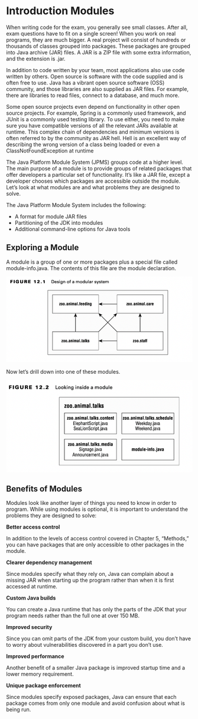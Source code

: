 # Introduction Modules

When writing code for the exam, you generally see small classes. After all, exam questions have to fit on a single
screen! When you work on real programs, they are much bigger. A real project will consist of hundreds or thousands of
classes grouped into packages. These packages are grouped into Java archive (JAR) files. A JAR is a ZIP file with some
extra information, and the extension is .jar.

In addition to code written by your team, most applications also use code written by others. Open source is software
with the code supplied and is often free to use. Java has a vibrant open source software (OSS) community, and those
libraries are also supplied as JAR files. For example, there are libraries to read files, connect to a database, and
much more.

Some open source projects even depend on functionality in other open source projects. For example, Spring is a commonly
used framework, and JUnit is a commonly used testing library. To use either, you need to make sure you have compatible
versions of all the relevant JARs available at runtime. This complex chain of dependencies and minimum versions is
often referred to by the community as JAR hell. Hell is an excellent way of describing the wrong version of a class
being loaded or even a ClassNotFoundException at runtime

The Java Platform Module System (JPMS) groups code at a higher level. The main purpose of a module is to provide groups
of related packages that offer developers a particular set of functionality.
It’s like a JAR file, except a developer chooses which packages are accessible outside the module. Let’s look at what
modules are and what problems they are designed to solve.

The Java Platform Module System includes the following:

- A format for module JAR files
- Partitioning of the JDK into modules
- Additional command-line options for Java tools

## Exploring a Module

A module is a group of one or more packages plus a special file called module-info.java. The contents of this file are
the module declaration.

![](introduction_modules/Design-of-a-modular-system.png)

Now let’s drill down into one of these modules.

![](introduction_modules/Looking-inside-a-module.png)

## Benefits of Modules

Modules look like another layer of things you need to know in order to program. While using modules is optional, it is
important to understand the problems they are designed to solve:

**Better access control**

In addition to the levels of access control covered in Chapter 5, “Methods,” you can have packages that are only
accessible to other packages in the module.

**Clearer dependency management**

Since modules specify what they rely on, Java can complain about a missing JAR when starting up the program rather than
when it is first accessed at runtime.

**Custom Java builds**

You can create a Java runtime that has only the parts of the JDK that your program needs rather than the full one at
over 150 MB.

**Improved security**

Since you can omit parts of the JDK from your custom build, you don’t have to worry about vulnerabilities discovered in
a part you don’t use.

**Improved performance**

Another benefit of a smaller Java package is improved startup time and a lower memory requirement.

**Unique package enforcement**

Since modules specify exposed packages, Java can ensure that each package comes from only one module and avoid confusion
about what is being run.
